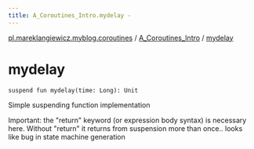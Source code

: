 ```yaml
---
title: A_Coroutines_Intro.mydelay - 
---
```


[pl.mareklangiewicz.myblog.coroutines](../index.md) / [A_Coroutines_Intro](index.md) / [mydelay](.)

# mydelay

`suspend fun mydelay(time: Long): Unit`

Simple suspending function implementation

Important: the "return" keyword (or expression body syntax) is necessary here.
Without "return" it returns from suspension more than once.. looks like bug in state machine generation

